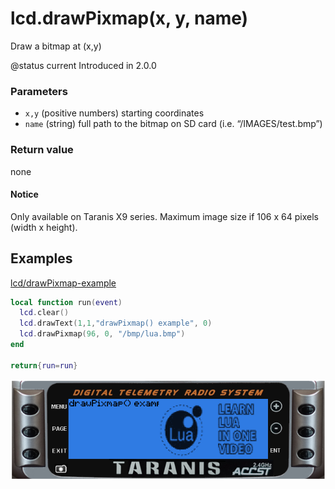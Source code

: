 # lcd.drawPixmap\(x, y, name\)

Draw a bitmap at \(x,y\)

@status current Introduced in 2.0.0

### Parameters

* `x,y` \(positive numbers\) starting coordinates
* `name` \(string\) full path to the bitmap on SD card \(i.e. “/IMAGES/test.bmp”\)

### Return value

none

#### Notice

Only available on Taranis X9 series. Maximum image size if 106 x 64 pixels \(width x height\).

## Examples

[lcd/drawPixmap-example](https://raw.githubusercontent.com/opentx/lua-reference-guide/opentx_2.2/lcd/drawPixmap-example.lua)

```lua
local function run(event)
  lcd.clear()
  lcd.drawText(1,1,"drawPixmap() example", 0)
  lcd.drawPixmap(96, 0, "/bmp/lua.bmp")
end

return{run=run}
```

![](../../.gitbook/assets/drawPixmap-example.png)

